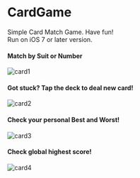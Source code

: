 # CardGame
Simple Card Match Game. Have fun!  
Run on iOS 7 or later version.

#### Match by Suit or Number
![card1](https://cloud.githubusercontent.com/assets/5423616/7012701/ecd34502-dc67-11e4-9042-cd973c535fbd.png)
#### Got stuck? Tap the deck to deal new card!
![card2](https://cloud.githubusercontent.com/assets/5423616/7012702/ee871086-dc67-11e4-9b76-b10e330d10d4.png)
#### Check your personal Best and Worst!
![card3](https://cloud.githubusercontent.com/assets/5423616/7012703/eff9e3b2-dc67-11e4-8c0b-0d07800f486a.png)
#### Check global highest score!
![card4](https://cloud.githubusercontent.com/assets/5423616/7012704/f17800e8-dc67-11e4-95c9-df157c22e100.png)





